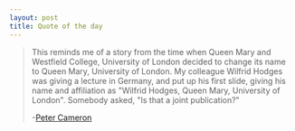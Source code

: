 ```yaml
---
layout: post
title: Quote of the day
---
```


>This reminds me of a story from the time when Queen Mary and Westfield College,
>University of London decided to change its name to Queen Mary, University of
>London. 
>My colleague Wilfrid Hodges was giving a lecture in Germany, and put up his
>first slide, giving his name and affiliation as "Wilfrid Hodges, Queen Mary,
>University of London". 
>Somebody asked, "Is that a joint publication?"
>
>-[Peter Cameron](http://cameroncounts.wordpress.com/2014/08/08/google-scholar-citations/)

